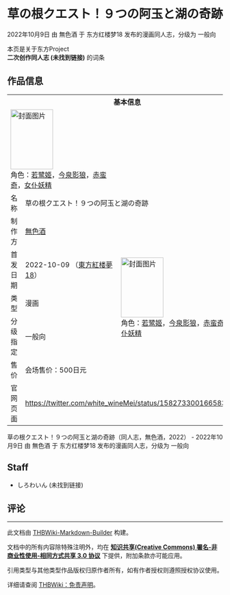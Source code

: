 # 草の根クエスト！９つの阿玉と湖の奇跡

<!-- source html: G:\repos\THBWiki-Markdown-Builder\THBWikiMarkdown\Temp\main\5\5b\ns0%3A%E8%8D%89%E3%81%AE%E6%A0%B9%E3%82%AF%E3%82%A8%E3%82%B9%E3%83%88%EF%BC%81%EF%BC%99%E3%81%A4%E3%81%AE%E9%98%BF%E7%8E%89%E3%81%A8%E6%B9%96%E3%81%AE%E5%A5%87%E8%B7%A1.html -->

2022年10月9日 由 無色酒 于 东方红楼梦18 发布的漫画同人志，分级为 一般向

本页是关于东方Project  
 **二次创作同人志 (未找到链接)** 的词条

## 作品信息

<table><tbody><tr><th colspan="3">基本信息</th></tr><tr><td class="cover-artwork-mobile" colspan="2"><a href="./文件-草の根クエスト！９つの阿玉と湖の奇跡封面.jpg.md" class="image" title="封面图片"><img alt="封面图片" src="https://upload.thwiki.cc/thumb/a/a4/%E8%8D%89%E3%81%AE%E6%A0%B9%E3%82%AF%E3%82%A8%E3%82%B9%E3%83%88%EF%BC%81%EF%BC%99%E3%81%A4%E3%81%AE%E9%98%BF%E7%8E%89%E3%81%A8%E6%B9%96%E3%81%AE%E5%A5%87%E8%B7%A1%E5%B0%81%E9%9D%A2.jpg/99px-%E8%8D%89%E3%81%AE%E6%A0%B9%E3%82%AF%E3%82%A8%E3%82%B9%E3%83%88%EF%BC%81%EF%BC%99%E3%81%A4%E3%81%AE%E9%98%BF%E7%8E%89%E3%81%A8%E6%B9%96%E3%81%AE%E5%A5%87%E8%B7%A1%E5%B0%81%E9%9D%A2.jpg" decoding="async" loading="lazy" width="99" height="140" srcset="https://upload.thwiki.cc/thumb/a/a4/%E8%8D%89%E3%81%AE%E6%A0%B9%E3%82%AF%E3%82%A8%E3%82%B9%E3%83%88%EF%BC%81%EF%BC%99%E3%81%A4%E3%81%AE%E9%98%BF%E7%8E%89%E3%81%A8%E6%B9%96%E3%81%AE%E5%A5%87%E8%B7%A1%E5%B0%81%E9%9D%A2.jpg/148px-%E8%8D%89%E3%81%AE%E6%A0%B9%E3%82%AF%E3%82%A8%E3%82%B9%E3%83%88%EF%BC%81%EF%BC%99%E3%81%A4%E3%81%AE%E9%98%BF%E7%8E%89%E3%81%A8%E6%B9%96%E3%81%AE%E5%A5%87%E8%B7%A1%E5%B0%81%E9%9D%A2.jpg 1.5x, https://upload.thwiki.cc/thumb/a/a4/%E8%8D%89%E3%81%AE%E6%A0%B9%E3%82%AF%E3%82%A8%E3%82%B9%E3%83%88%EF%BC%81%EF%BC%99%E3%81%A4%E3%81%AE%E9%98%BF%E7%8E%89%E3%81%A8%E6%B9%96%E3%81%AE%E5%A5%87%E8%B7%A1%E5%B0%81%E9%9D%A2.jpg/198px-%E8%8D%89%E3%81%AE%E6%A0%B9%E3%82%AF%E3%82%A8%E3%82%B9%E3%83%88%EF%BC%81%EF%BC%99%E3%81%A4%E3%81%AE%E9%98%BF%E7%8E%89%E3%81%A8%E6%B9%96%E3%81%AE%E5%A5%87%E8%B7%A1%E5%B0%81%E9%9D%A2.jpg 2x" data-file-width="1448" data-file-height="2048"></a><div class="cover-char">角色：<a href="./若鹭姬.md" title="若鹭姬">若鹭姬</a>，<a href="./今泉影狼.md" title="今泉影狼">今泉影狼</a>，<a href="./赤蛮奇.md" title="赤蛮奇">赤蛮奇</a>，<a href="/index.php?title=%E5%A5%B3%E4%BB%86%E5%A6%96%E7%B2%BE&amp;action=edit&amp;redlink=1" class="new" title="女仆妖精（页面不存在）">女仆妖精</a></div></td>
</tr><tr><td class="label">名称</td><td colspan="2"> 草の根クエスト！９つの阿玉と湖の奇跡 </td></tr><tr><td class="label">制作方</td><td><a href="./無色酒.md" title="無色酒">無色酒</a></td><td class="cover-artwork" rowspan="5" style="min-width:140px;"><a href="./文件-草の根クエスト！９つの阿玉と湖の奇跡封面.jpg.md" class="image" title="封面图片"><img alt="封面图片" src="https://upload.thwiki.cc/thumb/a/a4/%E8%8D%89%E3%81%AE%E6%A0%B9%E3%82%AF%E3%82%A8%E3%82%B9%E3%83%88%EF%BC%81%EF%BC%99%E3%81%A4%E3%81%AE%E9%98%BF%E7%8E%89%E3%81%A8%E6%B9%96%E3%81%AE%E5%A5%87%E8%B7%A1%E5%B0%81%E9%9D%A2.jpg/99px-%E8%8D%89%E3%81%AE%E6%A0%B9%E3%82%AF%E3%82%A8%E3%82%B9%E3%83%88%EF%BC%81%EF%BC%99%E3%81%A4%E3%81%AE%E9%98%BF%E7%8E%89%E3%81%A8%E6%B9%96%E3%81%AE%E5%A5%87%E8%B7%A1%E5%B0%81%E9%9D%A2.jpg" decoding="async" loading="lazy" width="99" height="140" srcset="https://upload.thwiki.cc/thumb/a/a4/%E8%8D%89%E3%81%AE%E6%A0%B9%E3%82%AF%E3%82%A8%E3%82%B9%E3%83%88%EF%BC%81%EF%BC%99%E3%81%A4%E3%81%AE%E9%98%BF%E7%8E%89%E3%81%A8%E6%B9%96%E3%81%AE%E5%A5%87%E8%B7%A1%E5%B0%81%E9%9D%A2.jpg/148px-%E8%8D%89%E3%81%AE%E6%A0%B9%E3%82%AF%E3%82%A8%E3%82%B9%E3%83%88%EF%BC%81%EF%BC%99%E3%81%A4%E3%81%AE%E9%98%BF%E7%8E%89%E3%81%A8%E6%B9%96%E3%81%AE%E5%A5%87%E8%B7%A1%E5%B0%81%E9%9D%A2.jpg 1.5x, https://upload.thwiki.cc/thumb/a/a4/%E8%8D%89%E3%81%AE%E6%A0%B9%E3%82%AF%E3%82%A8%E3%82%B9%E3%83%88%EF%BC%81%EF%BC%99%E3%81%A4%E3%81%AE%E9%98%BF%E7%8E%89%E3%81%A8%E6%B9%96%E3%81%AE%E5%A5%87%E8%B7%A1%E5%B0%81%E9%9D%A2.jpg/198px-%E8%8D%89%E3%81%AE%E6%A0%B9%E3%82%AF%E3%82%A8%E3%82%B9%E3%83%88%EF%BC%81%EF%BC%99%E3%81%A4%E3%81%AE%E9%98%BF%E7%8E%89%E3%81%A8%E6%B9%96%E3%81%AE%E5%A5%87%E8%B7%A1%E5%B0%81%E9%9D%A2.jpg 2x" data-file-width="1448" data-file-height="2048"></a><div class="cover-char">角色：<a href="./若鹭姬.md" title="若鹭姬">若鹭姬</a>，<a href="./今泉影狼.md" title="今泉影狼">今泉影狼</a>，<a href="./赤蛮奇.md" title="赤蛮奇">赤蛮奇</a>，<a href="/index.php?title=%E5%A5%B3%E4%BB%86%E5%A6%96%E7%B2%BE&amp;action=edit&amp;redlink=1" class="new" title="女仆妖精（页面不存在）">女仆妖精</a></div></td>
</tr><tr><td class="label">首发日期</td><td>2022-10-09&#160;（<a href="/展会作品列表?e=%E4%B8%9C%E6%96%B9%E7%BA%A2%E6%A5%BC%E6%A2%A6%2318">東方紅楼夢18</a>）</td></tr><tr><td class="label">类型</td><td>漫画</td></tr><tr><td class="label">分级指定</td><td>一般向</td></tr><tr><td class="label">售价</td><td>会场售价：500日元</td></tr>
<tr><td class="label">官网页面</td><td colspan="2"><a rel="nofollow" class="external free" href="https://twitter.com/white_wineMei/status/1582733001665830918">https://twitter.com/white_wineMei/status/1582733001665830918</a></td></tr></tbody></table>

草の根クエスト！９つの阿玉と湖の奇跡（同人志，無色酒，2022） - 2022年10月9日 由 無色酒 于 东方红楼梦18 发布的漫画同人志，分级为 一般向

## Staff
- しろわいん (未找到链接)


## 评论




---

此文档由 [THBWiki-Markdown-Builder](https://github.com/Delsin-Yu/THBWiki-Markdown-Builder) 构建。

文档中的所有内容除特殊注明外，均在 [**知识共享(Creative Commons) 署名-非商业性使用-相同方式共享 3.0 协议**](https://creativecommons.org/licenses/by-sa/3.0/deed.zh-hans) 下提供，附加条款亦可能应用。

引用类型与其他类型作品版权归原作者所有，如有作者授权则遵照授权协议使用。

详细请查阅 [THBWiki：免责声明](https://thbwiki.cc/THBWiki:%E5%85%8D%E8%B4%A3%E5%A3%B0%E6%98%8E)。

